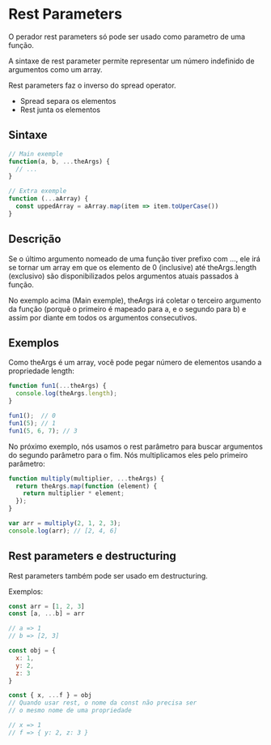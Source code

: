 # Rest Parameters

O perador rest parameters só pode ser usado como parametro de uma
função.

A sintaxe de rest parameter permite representar um número 
indefinido de argumentos como um array.

Rest parameters faz o inverso do spread operator.

- Spread separa os elementos
- Rest junta os elementos

## Sintaxe 

```js
// Main exemple
function(a, b, ...theArgs) {
  // ...
}

// Extra exemple
function (...aArray) {
  const uppedArray = aArray.map(item => item.toUperCase())
}
```

## Descrição

Se o último argumento nomeado de uma função tiver prefixo com ..., ele irá se tornar 
um array em que os elemento de 0 (inclusive) até theArgs.length (exclusivo) são 
disponibilizados pelos argumentos atuais passados à função.

No exemplo acima (Main exemple), theArgs irá coletar o terceiro argumento da função 
(porquê o primeiro é mapeado para a, e o segundo para b) e assim por diante em 
todos os argumentos consecutivos.

## Exemplos

Como theArgs é um array, você pode pegar número de elementos usando a 
propriedade length:

```js
function fun1(...theArgs) {
  console.log(theArgs.length);
}

fun1();  // 0
fun1(5); // 1
fun1(5, 6, 7); // 3
```

No próximo exemplo, nós usamos o rest parâmetro para buscar argumentos do 
segundo parâmetro para o fim. Nós multiplicamos eles pelo primeiro parâmetro:

```js
function multiply(multiplier, ...theArgs) {
  return theArgs.map(function (element) {
    return multiplier * element;
  });
}

var arr = multiply(2, 1, 2, 3);
console.log(arr); // [2, 4, 6]
```

## Rest parameters e destructuring

Rest parameters também pode ser usado em destructuring.

Exemplos:

```js
const arr = [1, 2, 3]
const [a, ...b] = arr

// a => 1
// b => [2, 3]

const obj = {
  x: 1, 
  y: 2,
  z: 3
}

const { x, ...f } = obj 
// Quando usar rest, o nome da const não precisa ser
// o mesmo nome de uma propriedade

// x => 1
// f => { y: 2, z: 3 }

```